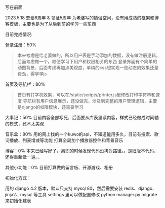 写在前面

2023.5.18 恋爱8周年 & 领证5周年
为老婆写的情侣空间，没有用成熟的框架和博客模版，主要也是为了从后到前的学习一些东西

目前完成情况:

登录注册：50%
>本来考虑是给老婆做的，所以用户表是手动添加的数据，没有做注册逻辑，后面考虑做一个，顺便学习下用户和权限相关的东西
>登录界面有个简单的动图背景，后面考虑再加点美观度，单纯的css想实现一些动态的效果还是费劲，得学学js

首页及导航栏：80%
>首页有打字机效果，可以在/static/scripts/printer.js里修改打印字符串和速度
>导航栏有用户信息展示，还没做完，涉及到完整的用户管理逻辑，主要是django的权限模块，还需要学习

大事记：50%
  目前内容全部写死，后面要从库表里读内容，样式已经做成时间轴的模式，还不太美观

音乐盒：80%
  用的网上找的一个kuwo的api，不知道能用多久，目前有搜索、歌词播放、列表增减等功能
  打算全局加个播放器控件和背景音乐

博客：0%
  本来已经写好了，离职的时候发现代码没拷对路径。。是旧版本代码，还得重新做一遍。。

其他小功能：0%
  目前打算做的留言板、开源游戏、相册


初始化方式：

用的 django 4.2 版本，默认只支持 mysql 80，然后需要安装 redis、django、jinja2、mysql 等工具
settings 里可以做配置修改
python manager.py migrate 来初始化建表
